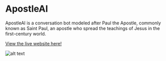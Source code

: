# ApostleAI

ApostleAI is a conversation bot modeled after Paul the Apostle, commonly known as Saint Paul, an apostle who spread the teachings of Jesus in the first-century world.

[View the live website here!](https://prophet-ai.github.io/ApostleAI/)

![alt text](https://upload.wikimedia.org/wikipedia/commons/thumb/6/67/The_Predication_of_Saint_Paul_LACMA_M.2000.179.24.jpg/800px-The_Predication_of_Saint_Paul_LACMA_M.2000.179.24.jpg)
